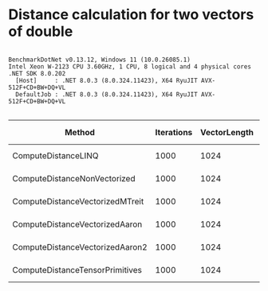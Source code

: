 # Distance calculation for two vectors of double


```

BenchmarkDotNet v0.13.12, Windows 11 (10.0.26085.1)
Intel Xeon W-2123 CPU 3.60GHz, 1 CPU, 8 logical and 4 physical cores
.NET SDK 8.0.202
  [Host]     : .NET 8.0.3 (8.0.324.11423), X64 RyuJIT AVX-512F+CD+BW+DQ+VL
  DefaultJob : .NET 8.0.3 (8.0.324.11423), X64 RyuJIT AVX-512F+CD+BW+DQ+VL


```
| Method                          | Iterations | VectorLength | Mean        | Error     | StdDev    | Ratio | RatioSD | Gen0    | Allocated | Alloc Ratio |
|-------------------------------- |----------- |------------- |------------:|----------:|----------:|------:|--------:|--------:|----------:|------------:|
| ComputeDistanceLINQ             | 1000       | 1024         | 24,160.0 μs | 450.21 μs | 535.94 μs | 77.36 |    2.02 | 31.2500 |  256012 B |          NA |
| ComputeDistanceNonVectorized    | 1000       | 1024         |  3,295.8 μs |  17.54 μs |  14.65 μs | 10.51 |    0.05 |       - |       2 B |          NA |
| ComputeDistanceVectorizedMTreit | 1000       | 1024         |  1,335.2 μs |   6.75 μs |   6.31 μs |  4.26 |    0.03 |       - |       1 B |          NA |
| ComputeDistanceVectorizedAaron  | 1000       | 1024         |    848.0 μs |   1.76 μs |   1.56 μs |  2.71 |    0.02 |       - |         - |          NA |
| ComputeDistanceVectorizedAaron2 | 1000       | 1024         |    313.3 μs |   1.64 μs |   1.53 μs |  1.00 |    0.00 |       - |         - |          NA |
| ComputeDistanceTensorPrimitives | 1000       | 1024         |    843.0 μs |   2.12 μs |   1.98 μs |  2.69 |    0.02 |       - |         - |          NA |
